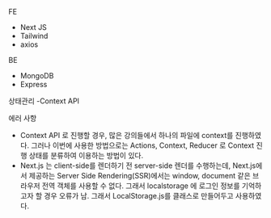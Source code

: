 FE

- Next JS
- Tailwind
- axios

BE

- MongoDB
- Express

상태관리
-Context API

에러 사항

- Context API 로 진행할 경우, 많은 강의들에서 하나의 파일에 context를 진행하였다. 그러나 이번에 사용한 방법으로는 Actions, Context, Reducer 로 Context 진행 상태를 분류하여 이용하는 방법이 있다.
- Next.js 는 client-side를 렌더하기 전 server-side 렌더를 수행하는데, Next.js에서 제공하는 Server Side Rendering(SSR)에서는 window, document 같은 브라우저 전역 객체를 사용할 수 없다. 그래서 localstorage 에 로그인 정보를 기억하고자 할 경우 오류가 남. 그래서 LocalStorage.js를 클래스로 만들어두고 사용하였다.
